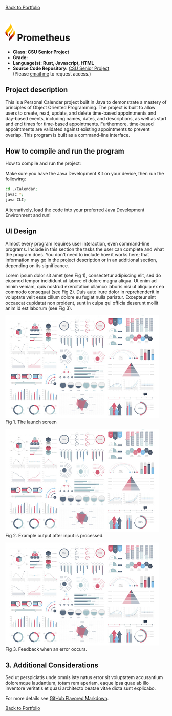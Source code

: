 [Back to Portfolio](./)

<img src="./images/Prometheus/prometheus_logo.png" style="width:30px"> Prometheus
===============

-   **Class: CSU Senior Project** 
-   **Grade:** 
-   **Language(s): Rust, Javascript, HTML** 
-   **Source Code Repository:** [CSU Senior Project](https://github.com/RicoNoSuave/CSU_Senior_Project)  
    (Please [email me](mailto:Ricardo.E.Harris@gmail.com?subject=GitHub%20Access) to request access.)

## Project description

This is a Personal Calendar project built in Java to demonstrate a mastery of principles of Object Oriented Programming. The project is built to allow users to create, read, update, and delete time-based appointments and day-based events, including names, dates, and descriptions, as well as start and end times for time-based appointments. Furthermore, time-based appointments are validated against existing appointments to prevent overlap. This program is built as a command-line interface.

## How to compile and run the program

How to compile and run the project:

Make sure you have the Java Development Kit on your device, then run the following:

```bash
cd ./Calendar;
javac *;
java CLI;
```

Alternatively, load the code into your preferred Java Development Environment and run!

## UI Design

Almost every program requires user interaction, even command-line programs. Include in this section the tasks the user can complete and what the program does. You don't need to include how it works here; that information may go in the project description or in an additional section, depending on its significance.

Lorem ipsum dolor sit amet (see Fig 1), consectetur adipiscing elit, sed do eiusmod tempor incididunt ut labore et dolore magna aliqua. Ut enim ad minim veniam, quis nostrud exercitation ullamco laboris nisi ut aliquip ex ea commodo consequat (see Fig 2). Duis aute irure dolor in reprehenderit in voluptate velit esse cillum dolore eu fugiat nulla pariatur. Excepteur sint occaecat cupidatat non proident, sunt in culpa qui officia deserunt mollit anim id est laborum (see Fig 3).

![screenshot](images/dummy_thumbnail.jpg)  
Fig 1. The launch screen

![screenshot](images/dummy_thumbnail.jpg)  
Fig 2. Example output after input is processed.

![screenshot](images/dummy_thumbnail.jpg)  
Fig 3. Feedback when an error occurs.

## 3. Additional Considerations

Sed ut perspiciatis unde omnis iste natus error sit voluptatem accusantium doloremque laudantium, totam rem aperiam, eaque ipsa quae ab illo inventore veritatis et quasi architecto beatae vitae dicta sunt explicabo. 

For more details see [GitHub Flavored Markdown](https://guides.github.com/features/mastering-markdown/).

[Back to Portfolio](./)
